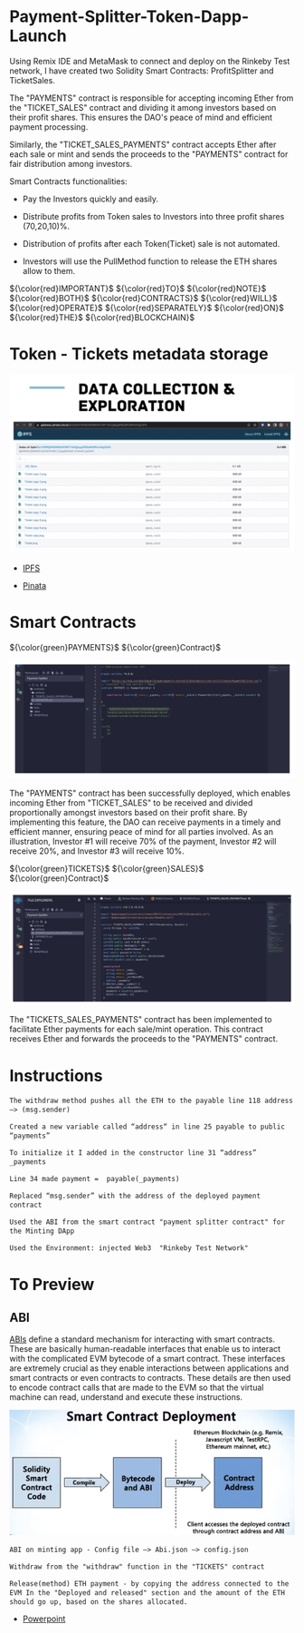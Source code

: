 # Payment-Splitter-Token-Dapp-Launch


Using Remix IDE and MetaMask to connect and deploy on the Rinkeby Test network, I have created two Solidity Smart Contracts: ProfitSplitter and TicketSales. 

The "PAYMENTS" contract is responsible for accepting incoming Ether from the "TICKET_SALES" contract and dividing it among investors based on their profit shares. This ensures the DAO's peace of mind and efficient payment processing.

Similarly, the "TICKET_SALES_PAYMENTS" contract accepts Ether after each sale or mint and sends the proceeds to the "PAYMENTS" contract for fair distribution among investors.



Smart Contracts functionalities:

- Pay the Investors quickly and easily.

- Distribute profits from Token sales to Investors into three profit shares (70,20,10)%.

- Distribution of profits after each Token(Ticket) sale is not automated.

- Investors will use the PullMethod function to release the ETH shares allow to them. 


${\color{red}IMPORTANT}$ ${\color{red}TO}$ ${\color{red}NOTE}$ ${\color{red}BOTH}$ ${\color{red}CONTRACTS}$ ${\color{red}WILL}$ ${\color{red}OPERATE}$ ${\color{red}SEPARATELY}$ ${\color{red}ON}$ ${\color{red}THE}$ ${\color{red}BLOCKCHAIN}$



# Token - Tickets metadata storage

![](./Powerpoint-Presentation/metadata.jpeg)


- [IPFS](https://ipfs.io/)

- [Pinata](https://www.pinata.cloud/)


# Smart Contracts 

${\color{green}PAYMENTS}$ ${\color{green}Contract}$

![](./Powerpoint-Presentation/Paymentsplittercontract.jpeg)

The "PAYMENTS" contract has been successfully deployed, which enables incoming Ether from "TICKET_SALES" to be received and divided proportionally amongst investors based on their profit share. By implementing this feature, the DAO can receive payments in a timely and efficient manner, ensuring peace of mind for all parties involved. As an illustration, Investor #1 will receive 70% of the payment, Investor #2 will receive 20%, and Investor #3 will receive 10%.

${\color{green}TICKETS}$ ${\color{green}SALES}$ ${\color{green}Contract}$

![](./Powerpoint-Presentation/ticketsalecontract.jpeg)

The "TICKETS_SALES_PAYMENTS" contract has been implemented to facilitate Ether payments for each sale/mint operation. This contract receives Ether and forwards the proceeds to the "PAYMENTS" contract.


# Instructions 

``` 
The withdraw method pushes all the ETH to the payable line 118 address —> (msg.sender) 
```
``` 
Created a new variable called “address“ in line 25 payable to public “payments”
```
``` 
To initialize it I added in the constructor line 31 “address” _payments
```
```
Line 34 made payment =  payable(_payments)
```

```
Replaced “msg.sender” with the address of the deployed payment contract
```

```
Used the ABI from the smart contract "payment splitter contract" for the Minting DApp
```
```
Used the Environment: injected Web3  "Rinkeby Test Network"
```

# To Preview

## ABI

[ABIs](https://www.alchemy.com/overviews/what-is-an-abi-of-a-smart-contract-examples-and-usage)  define a standard mechanism for interacting with smart contracts. These are basically human-readable interfaces that enable us to interact with the complicated EVM bytecode of a smart contract.
These interfaces are extremely crucial as they enable interactions between applications and smart contracts or even contracts to contracts. These details are then used to encode contract calls that are made to the EVM so that the virtual machine can read, understand and execute these instructions.

<p align="center">                        
  <img src="./Powerpoint-Presentation/abi.jpeg">
   </a>
</p>

```
ABI on minting app - Config file —> Abi.json —> config.json
```
```
Withdraw from the "withdraw" function in the "TICKETS" contract 
```
```
Release(method) ETH payment - by copying the address connected to the EVM In the "Deployed and released" section and the amount of the ETH should go up, based on the shares allocated.
```

- [Powerpoint](https://github.com/kissikelvin/Payment-Splitter-Token-Dapp-Launch/blob/main/Powerpoint-Presentation/SALES%20TICKETS%20-%20PROFIT%20PAYMENT%20SPLITTER%20.pdf)

